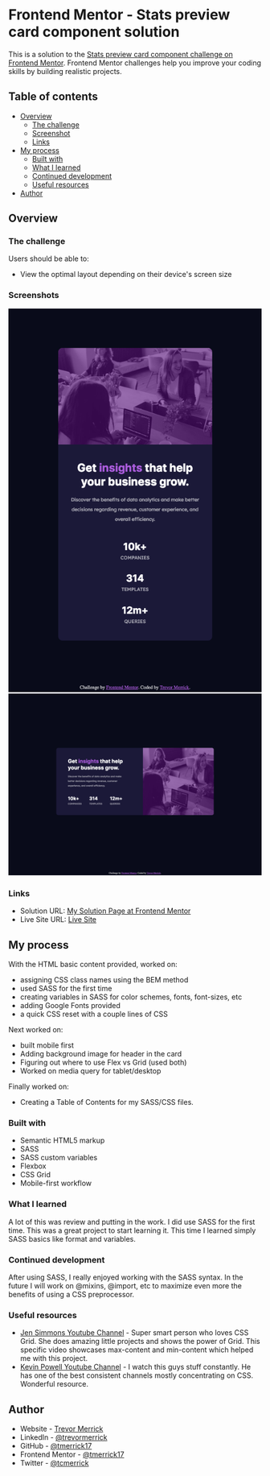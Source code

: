 # Frontend Mentor - Stats preview card component solution

This is a solution to the [Stats preview card component challenge on Frontend Mentor](https://www.frontendmentor.io/challenges/stats-preview-card-component-8JqbgoU62). Frontend Mentor challenges help you improve your coding skills by building realistic projects. 

## Table of contents

- [Overview](#overview)
  - [The challenge](#the-challenge)
  - [Screenshot](#screenshot)
  - [Links](#links)
- [My process](#my-process)
  - [Built with](#built-with)
  - [What I learned](#what-i-learned)
  - [Continued development](#continued-development)
  - [Useful resources](#useful-resources)
- [Author](#author)



## Overview

### The challenge

Users should be able to:

- View the optimal layout depending on their device's screen size

### Screenshots

![](/design/FINAL-Screenshot-Stats-preview-card-Mobile.png)
![](/design/FINAL-Screenshot-Stats-preview-card-Desktop.png)

### Links

- Solution URL: [My Solution Page at Frontend Mentor](https://www.frontendmentor.io/solutions/mobile-first-page-using-sass-and-bem-O8jQgAgln)
- Live Site URL: [Live Site](https://tmerrick17.github.io/stats-preview-card/)

## My process

With the HTML basic content provided, worked on:
  - assigning CSS class names using the BEM method
  - used SASS for the first time
  - creating variables in SASS for color schemes, fonts, font-sizes, etc
  - adding Google Fonts provided
  - a quick CSS reset with a couple lines of CSS

Next worked on:
  - built mobile first
  - Adding background image for header in the card
  - Figuring out where to use Flex vs Grid (used both)
  - Worked on media query for tablet/desktop
  
Finally worked on:
  - Creating a Table of Contents for my SASS/CSS files.

### Built with

- Semantic HTML5 markup
- SASS
- SASS custom variables
- Flexbox
- CSS Grid
- Mobile-first workflow

### What I learned

A lot of this was review and putting in the work. I did use SASS for the first time.  This was a great project to start learning it.  This time I learned simply SASS basics like format and variables.  

### Continued development

After using SASS, I really enjoyed working with the SASS syntax.  In the future I will work on @mixins, @import, etc to maximize even more the benefits of using a CSS preprocessor.

### Useful resources

- [Jen Simmons Youtube Channel](https://www.youtube.com/watch?v=lZ2JX_6SGNI) - Super smart person who loves CSS Grid.  She does amazing little projects and shows the power of Grid.  This specific video showcases max-content and min-content which helped me with this project. 
- [Kevin Powell Youtube Channel](https://www.youtube.com/kepowob) - I watch this guys stuff constantly.  He has one of the best consistent channels mostly concentrating on CSS.  Wonderful resource.

## Author

- Website - [Trevor Merrick](https://trevormerrick.com)
- LinkedIn - [@trevormerrick](https://www.linkedin.com/in/trevormerrick/)
- GitHub - [@tmerrick17](https://github.com/tmerrick17/order-summary-component-main)
- Frontend Mentor - [@tmerrick17](https://www.frontendmentor.io/profile/tmerrick17)
- Twitter - [@tcmerrick](https://www.twitter.com/tcmerrick)



